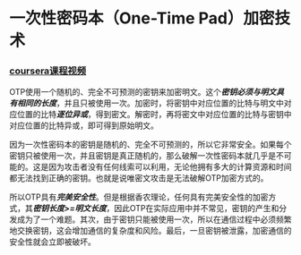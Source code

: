 # 一次性密码本（One-Time Pad）加密技术

### [coursera课程视频](https://www.coursera.org/learn/crypto/lecture/cbnX1/information-theoretic-security-and-the-one-time-pad)


OTP使用一个随机的、完全不可预测的密钥来加密明文。这个***密钥必须与明文具有相同的长度***，并且只被使用一次。加密时，将密钥中对应位置的比特与明文中对应位置的比特***逐位异或***，得到密文。解密时，再将密文中对应位置的比特与密钥中对应位置的比特异或，即可得到原始明文。

因为一次性密码本的密钥是随机的、完全不可预测的，所以它非常安全。如果每个密钥只被使用一次，并且密钥是真正随机的，那么破解一次性密码本就几乎是不可能的。这是因为攻击者没有任何线索可以利用，无论他拥有多大的计算资源和时间都无法找到正确的密钥。也就是说唯密文攻击是无法破解OTP加密方式的。

所以OTP具有***完美安全性***。但是根据香农理论，任何具有完美安全性的加密方式，其***密钥长度>=明文长度***，因此OTP在实际应用中并不常见，密钥的产生和分发成为了一个难题。其次，由于密钥只能被使用一次，所以在通信过程中必须频繁地交换密钥，这会增加通信的复杂度和风险。最后，一旦密钥被泄露，加密通信的安全性就会立即被破坏。